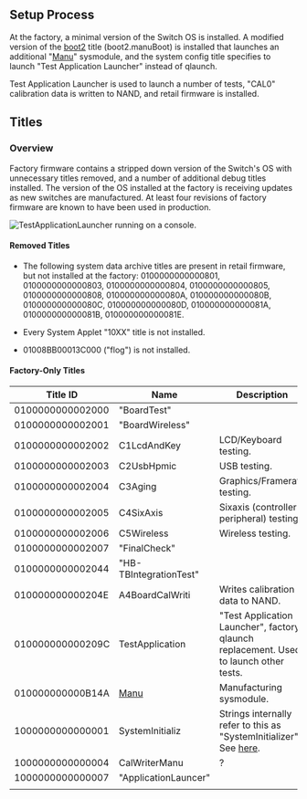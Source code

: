 ## Setup Process

At the factory, a minimal version of the Switch OS is installed. A
modified version of the [boot2](Boot2.md "wikilink") title
(boot2.manuBoot) is installed that launches an additional
"[Manu](Manu%20Services.md "wikilink")" sysmodule, and the system config
title specifies to launch "Test Application Launcher" instead of
qlaunch.

Test Application Launcher is used to launch a number of tests, "CAL0"
calibration data is written to NAND, and retail firmware is installed.

## Titles

### Overview

Factory firmware contains a stripped down version of the Switch's OS
with unnecessary titles removed, and a number of additional debug titles
installed. The version of the OS installed at the factory is receiving
updates as new switches are manufactured. At least four revisions of
factory firmware are known to have been used in production.

![TestApplicationLauncher running on a
console.](TestApplicationLauncher.jpg
"TestApplicationLauncher running on a console.")

#### Removed Titles

  - The following system data archive titles are present in retail
    firmware, but not installed at the factory: 0100000000000801,
    0100000000000803, 0100000000000804, 0100000000000805,
    0100000000000808, 010000000000080A, 010000000000080B,
    010000000000080C, 010000000000080D, 010000000000081A,
    010000000000081B, 010000000000081E.

<!-- end list -->

  - Every System Applet "10XX" title is not installed.

<!-- end list -->

  - 01008BB00013C000 ("flog") is not
installed.

#### Factory-Only Titles

| Title ID         | Name                                  | Description                                                                                           |
| ---------------- | ------------------------------------- | ----------------------------------------------------------------------------------------------------- |
| 0100000000002000 | "BoardTest"                           |                                                                                                       |
| 0100000000002001 | "BoardWireless"                       |                                                                                                       |
| 0100000000002002 | C1LcdAndKey                           | LCD/Keyboard testing.                                                                                 |
| 0100000000002003 | C2UsbHpmic                            | USB testing.                                                                                          |
| 0100000000002004 | C3Aging                               | Graphics/Framerate testing.                                                                           |
| 0100000000002005 | C4SixAxis                             | Sixaxis (controller peripheral) testing.                                                              |
| 0100000000002006 | C5Wireless                            | Wireless testing.                                                                                     |
| 0100000000002007 | "FinalCheck"                          |                                                                                                       |
| 0100000000002044 | "HB-TBIntegrationTest"                |                                                                                                       |
| 010000000000204E | A4BoardCalWriti                       | Writes calibration data to NAND.                                                                      |
| 010000000000209C | TestApplication                       | "Test Application Launcher", factory qlaunch replacement. Used to launch other tests.                 |
| 010000000000B14A | [Manu](Manu%20Services.md "wikilink") | Manufacturing sysmodule.                                                                              |
| 1000000000000001 | SystemInitializ                       | Strings internally refer to this as "SystemInitializer". See [here](SystemInitializer.md "wikilink"). |
| 1000000000000004 | CalWriterManu                         | ?                                                                                                     |
| 1000000000000007 | "ApplicationLauncer"                  |                                                                                                       |
|                  |                                       |                                                                                                       |
